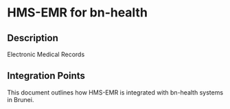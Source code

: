 # HMS-EMR for bn-health

## Description

Electronic Medical Records

## Integration Points

This document outlines how HMS-EMR is integrated with bn-health systems in Brunei.
